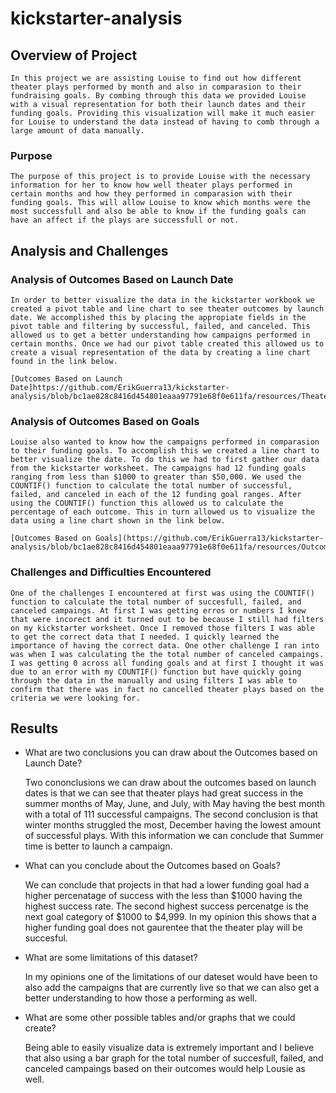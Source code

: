 # kickstarter-analysis

## Overview of Project

    In this project we are assisting Louise to find out how different theater plays performed by month and also in comparasion to their fundraising goals. By combing through this data we provided Louise with a visual representation for both their launch dates and their funding goals. Providing this visualization will make it much easier for Louise to understand the data instead of having to comb through a large amount of data manually.

### Purpose

    The purpose of this project is to provide Louise with the necessary information for her to know how well theater plays performed in certain months and how they performed in comparasion with their funding goals. This will allow Louise to know which months were the most successfull and also be able to know if the funding goals can have an affect if the plays are successfull or not. 

## Analysis and Challenges

### Analysis of Outcomes Based on Launch Date

    In order to better visualize the data in the kickstarter workbook we created a pivot table and line chart to see theater outcomes by launch date. We accomplished this by placing the appropiate fields in the pivot table and filtering by successful, failed, and canceled. This allowed us to get a better understanding how campaigns performed in certain months. Once we had our pivot table created this allowed us to create a visual representation of the data by creating a line chart found in the link below. 

    [Outcomes Based on Launch Date]https://github.com/ErikGuerra13/kickstarter-analysis/blob/bc1ae828c8416d454801eaaa97791e68f0e611fa/resources/Theater_Outcomes_vs_Launch.png


### Analysis of Outcomes Based on Goals

    Louise also wanted to know how the campaigns performed in comparasion to their funding goals. To accomplish this we created a line chart to better visualize the date. To do this we had to first gather our data from the kickstarter worksheet. The campaigns had 12 funding goals ranging from less than $1000 to greater than $50,000. We used the COUNTIF() function to calculate the total number of successful, failed, and canceled in each of the 12 funding goal ranges. After using the COUNTIF() function this allowed us to calculate the percentage of each outcome. This in turn allowed us to visualize the data using a line chart shown in the link below. 

    [Outcomes Based on Goals](https://github.com/ErikGuerra13/kickstarter-analysis/blob/bc1ae828c8416d454801eaaa97791e68f0e611fa/resources/Outcomes_vs_Goals.png).



### Challenges and Difficulties Encountered

    One of the challenges I encountered at first was using the COUNTIF() function to calculate the total number of succesfull, failed, and canceled campaings. At first I was getting erros or numbers I knew that were incorect and it turned out to be because I still had filters on my kickstarter worksheet. Once I removed those filters I was able to get the correct data that I needed. I quickly learned the importance of having the correct data. One other challenge I ran into was when I was calculating the the total number of canceled campaings. I was getting 0 across all funding goals and at first I thought it was due to an error with my COUNTIF() function but have quickly going through the data in the manually and using filters I was able to confirm that there was in fact no cancelled theater plays based on the criteria we were looking for. 

## Results

- What are two conclusions you can draw about the Outcomes based on Launch Date?

    Two cononclusions we can draw about the outcomes based on launch dates is that we can see that theater plays had great success in the summer months of May, June, and July, with May having the best month with a total of 111 successful campaigns. The second conclusion is that winter months struggled the most, December having the lowest amount of successful plays. With this information we can conclude that Summer time is better to launch a campaign.

- What can you conclude about the Outcomes based on Goals?

    We can conclude that projects in that had a lower funding goal had a higher percenatage of success with the less than $1000 having the highest success rate. The second highest success percenatge is the next goal category of $1000 to $4,999. In my opinion this shows that a higher funding goal does not gaurentee that the theater play will be succesful. 

- What are some limitations of this dataset?

   In my opinions one of the limitations of our dateset would have been to also add the campaigns that are currently live so that we can also get a better understanding to how those a performing as well. 

- What are some other possible tables and/or graphs that we could create?

    Being able to easily visualize data is extremely important and I believe that also using a bar graph for the total number of succesfull, failed, and canceled campaings based on their outcomes would help Lousie as well. 
